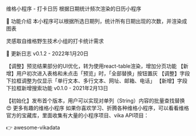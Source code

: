 维格小程序 - 打卡日历
根据日期统计频次渲染的日历小程序

🎨 功能介绍
本小程序可以根据所选日期列，统计所有日期出现的次数，并渲染成图表

灵感取自维格野生技术小组的打卡统计需求

🎯 更新日志
v0.1.2 - 2022年1月20日

【调整】预览结果部分的UI优化，转为使用react-table渲染，增加分页功能
【新增】用户初次进入表格和未点击「预览」时，「全部替换」按钮置灰
【调整】字段下拉框调整为仅显示「单行文本、多行文本、网址、邮箱、电话」
【新增】字段下拉框新增搜索功能
v0.1.0 - 2021年2月13日

【初始化】发布首个版本，用户可以实现对单列（String）内容的批量查找替换
😍 更多有趣的维格小程序
如果你喜欢学习、折腾各种维格小程序，可以看看维格官方的宝藏库，里面收集有大量的小程序项目、vika API项目：

👉 awesome-vikadata